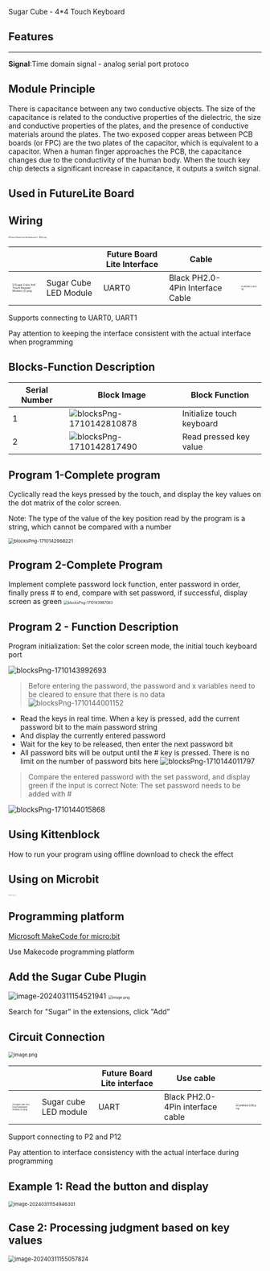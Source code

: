 Sugar Cube - 4*4 Touch Keyboard

## Features

---
**Signal**:Time domain signal - analog serial port protoco



## Module Principle
There is capacitance between any two conductive objects. The size of the capacitance is related to the conductive properties of the dielectric, the size and conductive properties of the plates, and the presence of conductive materials around the plates. The two exposed copper areas between PCB boards (or FPC) are the two plates of the capacitor, which is equivalent to a capacitor. When a human finger approaches the PCB, the capacitance changes due to the conductivity of the human body. When the touch key chip detects a significant increase in capacitance, it outputs a switch signal.



## Used in FutureLite Board



## Wiring

<img src="https://learn.kittenbot.cn/2024md_pic/1698381157389-9db763f1-d787-4a3a-8d0e-2b7aa0eda17c.png" alt="Future Board Lite Motherboard 3 - 副本.png" style="zoom: 25%;" />

|  |  | Future Board Lite Interface | Cable |                                                              |
| --- | --- | --- | --- | --- |
| <img src="https://learn.kittenbot.cn/2024md_pic/1698304525229-b89f562e-2c4a-47df-a831-39e25f5a6e56.png" alt="Sugar Cube 4x4 Touch Keypad Module (2).png" style="zoom: 33%;" /> | Sugar Cube LED Module | UART0 | Black PH2.0-4Pin Interface Cable | <img src="https://learn.kittenbot.cn/2024md_pic/1694743359848-a54b5dae-be60-4e01-aa2f-f6f434429c91.png" alt="untitled.108.png" style="zoom:25%;" /> |

Supports connecting to UART0, UART1

Pay attention to keeping the interface consistent with the actual interface when programming





## Blocks-Function Description
| Serial Number | Block Image | Block Function |
| --- | --- | --- |
| 1 | ![blocksPng-1710142810878](https://learn.kittenbot.cn/2024md_pic/blocksPng-1710142810878.png) | Initialize touch keyboard |
| 2 | ![blocksPng-1710142817490](https://learn.kittenbot.cn/2024md_pic/blocksPng-1710142817490.png) | Read pressed key value |





## Program 1-Complete program

Cyclically read the keys pressed by the touch, and display the key values on the dot matrix of the color screen.

Note: The type of the value of the key position read by the program is a string, which cannot be compared with a number

<img src="https://learn.kittenbot.cn/2024md_pic/blocksPng-1710142968221.png" alt="blocksPng-1710142968221" style="zoom: 67%;" />



## Program 2-Complete Program

Implement complete password lock function, enter password in order, finally press # to end, compare with set password, if successful, display screen as green
<img src="https://learn.kittenbot.cn/2024md_pic/blocksPng-1710143987083.png" alt="blocksPng-1710143987083" style="zoom:50%;" />







## Program 2 - Function Description

Program initialization: Set the color screen mode, the initial touch keyboard port

![blocksPng-1710143992693](https://learn.kittenbot.cn/2024md_pic/blocksPng-1710143992693.png)





> Before entering the password, the password and x variables need to be cleared to ensure that there is no data
> ![blocksPng-1710144001152](https://learn.kittenbot.cn/2024md_pic/blocksPng-1710144001152.png)
- Read the keys in real time. When a key is pressed, add the current password bit to the main password string
- And display the currently entered password
- Wait for the key to be released, then enter the next password bit
- All password bits will be output until the # key is pressed. There is no limit on the number of password bits here
![blocksPng-1710144011797](https://learn.kittenbot.cn/2024md_pic/blocksPng-1710144011797.png)

> Compare the entered password with the set password, and display green if the input is correct
> Note: The set password needs to be added with #
> 

![blocksPng-1710144015868](https://learn.kittenbot.cn/2024md_pic/blocksPng-1710144015868.png)





## Using Kittenblock
How to run your program using offline download to check the effect



## Using on Microbit
<img src="https://learn.kittenbot.cn/2024md_pic/1709112761000-c84282ba-fe71-45c1-8ad4-8e7f6fc4738f.png" alt="Robotbit_压缩后.png" style="zoom:10%;" />





##   Programming platform
[Microsoft MakeCode for micro:bit](https://makecode.microbit.org/#editor)

Use Makecode programming platform





##   Add the Sugar Cube Plugin

![image-20240311154521941](https://learn.kittenbot.cn/2024md_pic/image-20240311154521941.png)
<img src="https://learn.kittenbot.cn/2024md_pic/1709111641678-73b61119-c29c-4b48-add7-375ce9a15935.png" alt="image.png" style="zoom: 50%;" />

Search for "Sugar" in the extensions, click "Add"





##  Circuit Connection
<img src="https://learn.kittenbot.cn/2024md_pic/1709783080521-b1d216e1-17e3-47ee-95ed-eb411c14d8a0.png" alt="image.png" style="zoom: 67%;" />

|  |  | Future Board Lite interface | Use cable | <br /> |
| --- | --- | --- | --- | --- |
| <img src="https://learn.kittenbot.cn/2024md_pic/1698304525229-b89f562e-2c4a-47df-a831-39e25f5a6e56.png" alt="Sugar cube 4x4 touch keyboard module (2).png" style="zoom:25%;" /> | Sugar cube LED module | UART | Black PH2.0-4Pin interface cable | <img src="https://learn.kittenbot.cn/2024md_pic/1694743359848-a54b5dae-be60-4e01-aa2f-f6f434429c91.png" alt="untitled.108.png" style="zoom:33%;" /> |
Support connecting to P2 and P12

Pay attention to interface consistency with the actual interface during programming



##   Example 1: Read the button and display
<img src="https://learn.kittenbot.cn/2024md_pic/image-20240311154946301.png" alt="image-20240311154946301" style="zoom: 67%;" />





##   Case 2: Processing judgment based on key values
<img src="https://learn.kittenbot.cn/2024md_pic/image-20240311155057824.png" alt="image-20240311155057824" style="zoom:80%;" />



